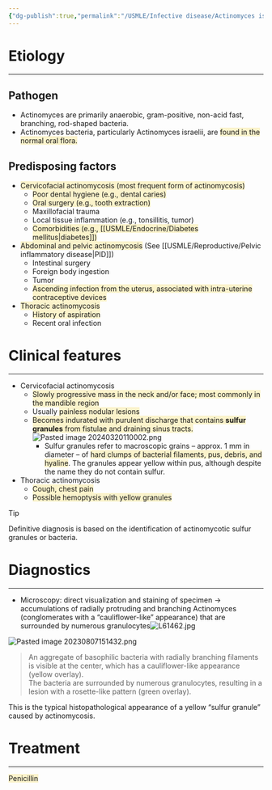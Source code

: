 ```yaml
---
{"dg-publish":true,"permalink":"/USMLE/Infective disease/Actinomyces israelii/","tags":["t1"]}
---
```


# Etiology
---
## Pathogen
- Actinomyces are primarily anaerobic, gram-positive, non-acid fast, branching, rod-shaped bacteria.
- Actinomyces bacteria, particularly Actinomyces israelii, are <span style="background:rgba(240, 200, 0, 0.2)">found in the normal oral flora.</span>
## Predisposing factors
- <span style="background:rgba(240, 200, 0, 0.2)">Cervicofacial actinomycosis (most frequent form of actinomycosis)</span>
	- <span style="background:rgba(240, 200, 0, 0.2)">Poor dental hygiene (e.g., dental caries) </span>
	- <span style="background:rgba(240, 200, 0, 0.2)">Oral surgery (e.g., tooth extraction)</span>
	- Maxillofacial trauma
	- Local tissue inflammation (e.g., tonsillitis, tumor)
	- <span style="background:rgba(240, 200, 0, 0.2)">Comorbidities (e.g., [[USMLE/Endocrine/Diabetes mellitus\|diabetes]])</span>
- <span style="background:rgba(240, 200, 0, 0.2)">Abdominal and pelvic actinomycosis</span> (See [[USMLE/Reproductive/Pelvic inflammatory disease\|PID]])
	- Intestinal surgery 
	- Foreign body ingestion
	- Tumor
	- <span style="background:rgba(240, 200, 0, 0.2)">Ascending infection from the uterus, associated with intra-uterine contraceptive devices</span>
- <span style="background:rgba(240, 200, 0, 0.2)">Thoracic actinomycosis</span>
	- <span style="background:rgba(240, 200, 0, 0.2)">History of aspiration</span>
	- Recent oral infection
# Clinical features
---
- Cervicofacial actinomycosis 
	- <span style="background:rgba(240, 200, 0, 0.2)">Slowly progressive mass in the neck and/or face; most commonly in the mandible region</span>
	- Usually <span style="background:rgba(240, 200, 0, 0.2)">painless nodular lesions</span>
	- <span style="background:rgba(240, 200, 0, 0.2)">Becomes indurated with purulent discharge that contains **sulfur granules**  from fistulae and draining sinus tracts.</span>![Pasted image 20240320110002.png](/img/user/appendix/Pasted%20image%2020240320110002.png)
		- Sulfur granules refer to macroscopic grains – approx. 1 mm in diameter – of <span style="background:rgba(240, 200, 0, 0.2)">hard clumps of bacterial filaments, pus, debris, and hyaline</span>. The granules appear yellow within pus, although despite the name they do not contain sulfur.
- Thoracic actinomycosis
	- <span style="background:rgba(240, 200, 0, 0.2)">Cough, chest pain</span>
	- <span style="background:rgba(240, 200, 0, 0.2)">Possible hemoptysis with yellow granules</span>

>[!tip] 
>Definitive diagnosis is based on the identification of actinomycotic sulfur granules or bacteria.

# Diagnostics
---
- Microscopy: direct visualization and staining of specimen → accumulations of radially protruding and branching Actinomyces (conglomerates with a “cauliflower-like” appearance) that are surrounded by numerous granulocytes![L61462.jpg](/img/user/appendix/L61462.jpg)

![Pasted image 20230807151432.png](/img/user/appendix/Pasted%20image%2020230807151432.png)
>An aggregate of basophilic bacteria with radially branching filaments is visible at the center, which has a cauliflower-like appearance (yellow overlay).  
The bacteria are surrounded by numerous granulocytes, resulting in a lesion with a rosette-like pattern (green overlay).
>
This is the typical histopathological appearance of a yellow “sulfur granule” caused by actinomycosis.

# Treatment
---
<span style="background:rgba(240, 200, 0, 0.2)">Penicillin</span>

